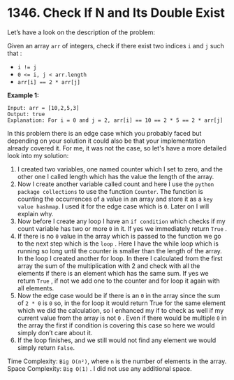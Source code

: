 # 1346. Check If N and Its Double Exist

Let’s have a look on the description of the problem:

Given an array `arr` of integers, check if there exist two indices `i` and `j` such that :

- `i != j`
- `0 <= i, j < arr.length`
- `arr[i] == 2 * arr[j]`

**Example 1:**

```
Input: arr = [10,2,5,3]
Output: true
Explanation: For i = 0 and j = 2, arr[i] == 10 == 2 * 5 == 2 * arr[j]
```

In this problem there is an edge case which you probably faced but depending on your solution it could also be that your implementation already covered it. For me, it was not the case, so let's have a more detailed look into my solution:

1. I created two variables, one named counter which I set to zero, and the other one I called length which has the value the length of the array. 
2. Now I create another variable called count and here I use the `python package collections` to use the function `Counter`. The function is counting the occurrences of a value in an array and store it as a `key value hashmap`. I used it for the edge case which is `0`. Later on I will explain why.
3. Now before I create any loop I have an `if condition` which checks if my count variable has two or more `0` in it. If yes we immediately return `True` .
4. If there is no `0` value in the array which is passed to the function we go to the next step which is the `loop` . Here I have the while loop which is running so long until the counter is smaller than the length of the array. In the loop I created another for loop. In there I calculated from the first array the sum of the multiplication with 2 and check with all the elements if there is an element which has the same sum. If yes we return `True` , if not we add one to the counter and for loop it again with all elements.
5. Now the edge case would be if there is an `0` in the array since the sum of `2 * 0` is `0` so, in the for loop it would return True for the same element which we did the calculation, so I enhanced my if to check as well if my current value from the array is not `0` . Even if there would be multiple `0` in the array the first if condition is covering this case so here we would simply don’t care about it.
6. If the loop finishes, and we still would not find any element we would simply return `False`.

Time Complexity: `Big O(n²)`, where `n` is the number of elements in the array.
Space Complexity: `Big O(1)` . I did not use any additional space.